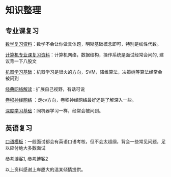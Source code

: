 # 知识整理

## 专业课复习

[数学复习资料](https://github.com/metaphysicser/GDUT-Computer-Survival-Manual/blob/main/%E8%B5%84%E6%96%99/%E4%B8%93%E4%B8%9A%E8%AF%BE%E5%A4%8D%E4%B9%A0/%E6%95%B0%E5%AD%A6%E5%A4%8D%E4%B9%A0%E8%B5%84%E6%96%99.pdf)：数学不会让你做具体题，明晰基础概念即可，特别是线性代数。

[计算机专业课复习资料](https://github.com/metaphysicser/GDUT-Computer-Survival-Manual/blob/main/%E8%B5%84%E6%96%99/%E4%B8%93%E4%B8%9A%E8%AF%BE%E5%A4%8D%E4%B9%A0/%E8%AE%A1%E7%AE%97%E6%9C%BA%E9%9D%A2%E8%AF%95%E4%B8%93%E4%B8%9A%E8%AF%BE%E8%B5%84%E6%96%99.pdf)：计算机网络，数据结构，操作系统是面试经常会问的, 建议背一下八股文

[机器学习基础](https://github.com/metaphysicser/GDUT-Computer-Survival-Manual/blob/main/%E8%B5%84%E6%96%99/%E4%B8%93%E4%B8%9A%E8%AF%BE%E5%A4%8D%E4%B9%A0/%E6%9C%BA%E5%99%A8%E5%AD%A6%E4%B9%A0%E5%9F%BA%E7%A1%80.pdf)：机器学习是很火的方向，SVM，降维算法，决策树等算法经常会被问到

[经典网络解读](https://github.com/metaphysicser/GDUT-Computer-Survival-Manual/blob/main/%E8%B5%84%E6%96%99/%E4%B8%93%E4%B8%9A%E8%AF%BE%E5%A4%8D%E4%B9%A0/%E7%BB%8F%E5%85%B8%E7%BD%91%E7%BB%9C%E8%A7%A3%E8%AF%BB.pdf) : 扩展自己视野，有话可说

[卷积神经网络](https://github.com/metaphysicser/GDUT-Computer-Survival-Manual/blob/main/%E8%B5%84%E6%96%99/%E4%B8%93%E4%B8%9A%E8%AF%BE%E5%A4%8D%E4%B9%A0/%E5%8D%B7%E7%A7%AF%E7%A5%9E%E7%BB%8F%E7%BD%91%E7%BB%9C.pdf) ：走cv方向，卷积神经网络最好还是了解深入一些。                                     

[深度学习基础](https://github.com/metaphysicser/GDUT-Computer-Survival-Manual/blob/main/%E8%B5%84%E6%96%99/%E4%B8%93%E4%B8%9A%E8%AF%BE%E5%A4%8D%E4%B9%A0/%E6%B7%B1%E5%BA%A6%E5%AD%A6%E4%B9%A0%E5%9F%BA%E7%A1%80.pdf)：同机器学习一样，经常会被问到。

## 英语复习

[口语模板](https://github.com/metaphysicser/GDUT-Computer-Survival-Manual/blob/main/%E8%B5%84%E6%96%99/%E8%8B%B1%E8%AF%AD%E5%A4%8D%E4%B9%A0/%E5%8F%A3%E8%AF%AD%E6%A8%A1%E6%9D%BF.pdf)：一般面试都会有英语口语考核，但不会太超纲，背会一些常见问题，足以应付绝大多数面试

[参考博客1](https://blog.csdn.net/AAGHJJSJBJSHJ/article/details/118725242?ops_request_misc=%257B%2522request%255Fid%2522%253A%2522165198606016782184619757%2522%252C%2522scm%2522%253A%252220140713.130102334.pc%255Fall.%2522%257D&request_id=165198606016782184619757),  [参考博客2](https://blog.csdn.net/qq_40178343/article/details/106166483?ops_request_misc=%257B%2522request%255Fid%2522%253A%2522165198606016782184619757%2522%252C%2522scm%2522%253A%252220140713.130102334.pc%255Fall.%2522%257D&request_id=165198606016782184619757)



以上资料感谢上岸厦大的温某倾情提供。

​                                              


